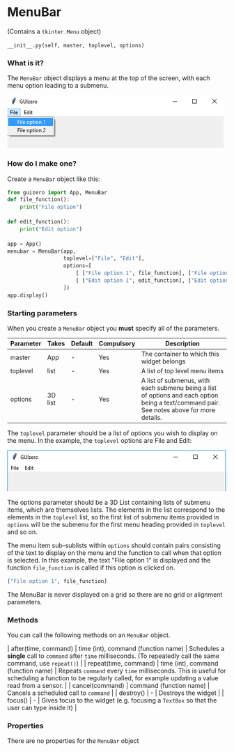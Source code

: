# MenuBar

(Contains a `tkinter.Menu` object)

`__init__.py(self, master, toplevel, options)`

### What is it?
The `MenuBar` object displays a menu at the top of the screen, with each menu option leading to a submenu.

![MenuBar on Windows](images/menubar_windows.png)

### How do I make one?

Create a `MenuBar` object like this:

```python
from guizero import App, MenuBar
def file_function():
    print("File option")

def edit_function():
    print("Edit option")

app = App()
menubar = MenuBar(app,
                  toplevel=["File", "Edit"],
                  options=[
                      [ ["File option 1", file_function], ["File option 2", file_function] ],
                      [ ["Edit option 1", edit_function], ["Edit option 2", edit_function] ]
                  ])
app.display()
```


### Starting parameters

When you create a `MenuBar` object you **must** specify all of the parameters.

| Parameter | Takes | Default | Compulsory | Description                         |
| --------- | --------- | ------- | ---------- | -------------------------|
| master    | App   | - | Yes       | The container to which this widget belongs
| toplevel   | list    | -  | Yes         | A list of top level menu items |
| options | 3D list | - | Yes   | A list of submenus, with each submenu being a list of options and each option being a text/command pair. See notes above for more details. |

The `toplevel` parameter should be a list of options you wish to display on the menu. In the example, the `toplevel` options are File and Edit:

![Top level menu on Windows](images/toplevel_windows.png)

The options parameter should be a 3D List containing lists of submenu items, which are themselves lists. The elements in the list correspond to the elements in the `toplevel` list, so the first list of submenu items provided in `options` will be the submenu for the first menu heading provided in `toplevel` and so on.

The menu item sub-sublists within `options` should contain pairs consisting of the text to display on the menu and the function to call when that option is selected. In this example, the text "File option 1" is displayed and the function `file_function` is called if this option is clicked on.

```python
["File option 1", file_function]
```

The MenuBar is never displayed on a grid so there are no grid or alignment parameters.

### Methods

You can call the following methods on an `MenuBar` object.

| after(time, command)   | time (int), command (function name)   | Schedules a **single** call to `command` after `time` milliseconds. (To repeatedly call the same command, use `repeat()`)  |
| repeat(time, command)  | time (int), command (function name)  | Repeats `command` every `time` milliseconds. This is useful for scheduling a function to be regularly called, for example updating a value read from a sensor.   |
| cancel(command)   | command (function name) | Cancels a scheduled call to `command`    |
| destroy()   | -  | Destroys the widget    |
| focus()  | -  | Gives focus to the widget (e.g. focusing a `TextBox` so that the user can type inside it)  |

### Properties

There are no properties for the `MenuBar` object

